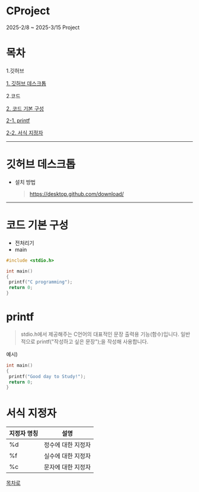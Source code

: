 # CProject
 2025-2/8 ~ 2025-3/15 Project

# 목차

1.깃허브

[1. 깃허브 데스크톱](#깃허브-데스크톱)

2.코드

[2. 코드 기본 구성](#코드-기본-구성)

[2-1. printf](#printf)

[2-2. 서식 지정자](#서식-지정자)
<hr/>

# 깃허브 데스크톱

+ 설치 방법
  > https://desktop.github.com/download/

<hr/>

# 코드 기본 구성
+ 전처리기
+ main

```c
#include <stdio.h>

int main()
{
 printf("C programming");
 return 0;
}
```
# printf
> stdio.h에서 제공해주는 C언어의 대표적인 문장 출력용 기능(함수)입니다.
> 일반적으로 printf("작성하고 싶은 문장");을 작성해 사용합니다.

예시)
```c
int main()
{
 printf("Good day to Study!");
 return 0;
}
```

# 서식 지정자
|지정자 명칭|설명|
|-----|-----|
|%d|정수에 대한 지정자|
|%f|실수에 대한 지정자|
|%c|문자에 대한 지정자|

[목차로](#목차)
